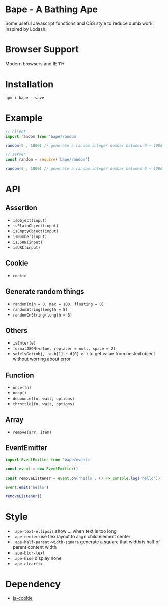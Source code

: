 # Bape - A Bathing Ape
Some useful Javascript functions and CSS style to reduce  dumb work.  
Inspired by Lodash.

# Browser Support
Modern browsers and IE 11+

# Installation
`npm i bape --save`

# Example
```js
// client
import random from 'bape/random'

random(0 , 1000) // generate a random integer number between 0 ~ 1000
```

```js
// server
const random = require('bape/random')

random(0 , 1000) // generate a random integer number between 0 ~ 1000
```

# API

## Assertion
* `isObject(input)`
* `isPlainObject(input)`
* `isEmptyObject(input)`
* `isNumber(input)`
* `isJSON(input)`
* `isURL(input)`

## Cookie
* `cookie`
  
## Generate random things
* `random(min = 0, max = 100, floating = 0)`
* `randomString(length = 8)`
* `randomCnString(length = 8)`

## Others
* `isEnter(e)`
* `formatJSON(value, replacer = null, space = 2)`
* `safelyGet(obj, 'a.b[1].c.d[0].e')` to get value from nested object without worring about error

## Function
* `once(fn)`
* `noop()`
* `debounce(fn, wait, options)`
* `throttle(fn, wait, options)`

## Array
* `remove(arr, item)`

## EventEmitter
```js
import EventEmitter from 'bape/events'

const event = new EventEmitter()

const removeListener = event.on('hello', () => console.log('hello'))

event.emit('hello')

removeListener()
```

# Style
* `.ape-text-ellipsis` show ... when text is too long
* `.ape-center` use flex layout to align child element center
* `.ape-half-parent-width-square` generate a square that width is half of parent content width
* `.ape-blur-text`
* `.ape-hide` display none
* `.ape-clearfix`

# Dependency
* [js-cookie](https://github.com/js-cookie/js-cookie)
